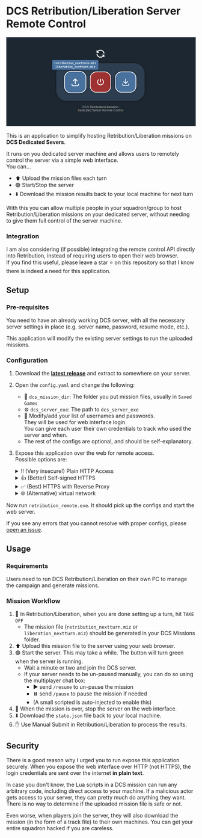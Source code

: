 # DCS Retribution/Liberation Server Remote Control

![Interface Demo](./docs/demo.png)

This is an application to simplify hosting Retribution/Liberation missions on **DCS Dedicated Severs**.

It runs on you dedicated server machine and allows users to remotely control the server via a simple web interface.  
You can...
- ⬆️ Upload the mission files each turn
- 🟢 Start/Stop the server
- ⬇️ Download the mission results back to your local machine for next turn

With this you can allow multiple people in your squadron/group to host Retribution/Liberation missions on your dedicated server, without needing to give them full control of the server machine.

### Integration
I am also considering (if possible) integrating the remote control API directly into Retribution, instead of requiring users to open their web browser.  
If you find this useful, please leave a star ⭐ on this repository so that I know there is indeed a need for this application.

## Setup
### Pre-requisites
You need to have an already working DCS server, with all the necessary server settings in place (e.g. server name, password, resume mode, etc.).

This application will modify the existing server settings to run the uploaded missions.

### Configuration
1. Download the [**latest release**](https://github.com/omltcat/dcs-retribution-remote) and extract to somewhere on your server.
2. Open the `config.yaml` and change the following:
    - 📁 `dcs_mission_dir`: The folder you put mission files, usually in `Saved Games`
    - ⚙️ `dcs_server_exe`: The path to `dcs_server_exe`
    - 👤 Modify/add your list of usernames and passwords.  
    They will be used for web interface login.  
    You can give each user their own credentials to track who used the server and when.
    - The rest of the configs are optional, and should be self-explanatory.
3. Expose this application over the web for remote access.  
Possible options are:
    <details>
    <summary>‼️ (Very insecure!) Plain HTTP Access </summary>

    Open TCP port 9099 (default) on your server firewall and (if applicable) port forward it on your router.

    - User will access the web interface via `http://<your-server-ip>:9099`
    - Please read the [Security](#security) section below on why this is a bad idea.
    </details>

    <details>
    <summary>👍 (Better) Self-signed HTTPS</summary>

    Set `https` to `true` in the `config.yaml`, and do the same firewall/port forwarding setting as above.
    - User will access the web interface via `https://<your-server-ip>:9099` (not `http`)
    - Since it uses a self-signed certificate (instead of a real domain), you will get a warning in your browser. You can let your user know that it is okay to ignore this warning and click  
    **Advanced** > **Proceed**.
    </details>

    <details> 
    <summary>✅ (Best) HTTPS with Reverse Proxy</summary>

    Use a reverse proxy (e.g. Caddy, Nginx) to expose the web interface over HTTPS.  
    - If you have no idea what I am talking about, the easiest way is to use [Cloudflare tunnel](https://developers.cloudflare.com/cloudflare-one/connections/connect-networks/get-started/create-remote-tunnel/)  
        - A very concise [video tutorial](https://www.youtube.com/watch?v=UR2lMDnqw2w)
    - You will need to register for a real domain name, which can be very cheap these days (less than $10/year). I recommend [Porkbun](https://www.porkbun.com/) for this, or you can just use [Cloudflare](https://domains.cloudflare.com/) to simplify the process.
    </details>

    <details>
    <summary>🌐 (Alternative) virtual network</summary>

    You can set up a virtual network among the people who need to access the remote control interface (not needed for all players)
    - Popular options are (both are free for personal use):
        [ZeroTier](https://www.zerotier.com/) or [Tailscale](https://tailscale.com/)/
    - This allows them to access via private IP address, and you don't need to expose the server to the internet at all.
    </details>




Now run `retribution_remote.exe`. It should pick up the configs and start the web server.

If you see any errors that you cannot resolve with proper configs, please [open an issue](https://github.com/omltcat/dcs-retribution-remote/issues).

 ## Usage
 ### Requirements
Users need to run DCS Retribution/Liberation on their own PC to manage the campaign and generate missions.

### Mission Workflow
 1. 🛫 In Retribution/Liberation, when you are done setting up a turn, hit `TAKE OFF`
    - The mission file (`retribution_nextturn.miz` or `liberation_nextturn.miz`) should be generated in your DCS Missions folder.
2. ⬆️ Upload this mission file to the server using your web browser.
3. 🟢 Start the server. This may take a while. The button will turn green when the server is running.
    - Wait a minute or two and join the DCS server.
    - If your server needs to be un-paused manually, you can do so using the multiplayer chat box:
        - ▶️ send `/resume` to un-pause the mission
        - ⏸️ send `/pause` to pause the mission if needed
        - (A small scripted is auto-injected to enable this)
4. 🔴 When the mission is over, stop the server on the web interface.
5. ⬇️ Download the `state.json` file back to your local machine.
6. ✋ Use Manual Submit in Retribution/Liberation to process the results.

## Security
There is a good reason why I urged you to run expose this application securely. When you expose the web interface over HTTP (not HTTPS), the login credentials are sent over the internet **in plain text**. 

In case you don't know, the Lua scripts in a DCS mission can run any arbitrary code, including direct access to your machine. If a malicious actor gets access to your server, they can pretty much do anything they want. There is no way to determine if the uploaded mission file is safe or not. 

Even worse, when players join the server, they will also download the mission (in the form of a track file) to their own machines. You can get your entire squadron hacked if you are careless.